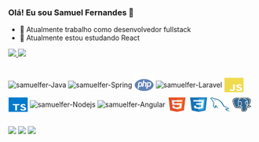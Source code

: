 ### Olá! Eu sou Samuel Fernandes 👋


- 🔭 Atualmente trabalho como desenvolvedor fullstack
- 🌱 Atualmente estou estudando React

<div>
  <a href="https://github.com/samuelfer">
  <img height="180em" src="https://github-readme-stats.vercel.app/api?username=samuelfer&amp;show_icons=true&amp;theme=dracula&amp;include_all_commits=true&amp;count_private=true" style="max-width: 100%;">
  <img height="180em" src="https://github-readme-stats.vercel.app/api/top-langs/?username=samuelfer&amp;layout=compact&amp;langs_count=7&amp;theme=dracula" style="max-   width: 100%;">
</a>
</div>

##
<div>
  <img align="center" alt="samuelfer-Java"  height="30" width="40"  src="https://cdn.jsdelivr.net/gh/devicons/devicon/icons/java/java-original.svg" style="max-width: 100%;" />
  <img align="center" alt="samuelfer-Spring"  height="30" width="40"  src="https://cdn.jsdelivr.net/gh/devicons/devicon/icons/spring/spring-original.svg" style="max-width: 100%;" />
 <img align="center" alt="samuelfer-Php"  height="50" width="40"  src="https://raw.githubusercontent.com/devicons/devicon/master/icons/php/php-plain.svg" style="max-width: 100%;" />
  <img align="center" alt="samuelfer-Laravel"  height="30" width="40"  src="https://cdn.jsdelivr.net/gh/devicons/devicon/icons/laravel/laravel-plain-wordmark.svg" style="max-width: 100%;" />
  <img align="center" alt="samuelfer-Js" height="30" width="40" src="https://raw.githubusercontent.com/devicons/devicon/master/icons/javascript/javascript-plain.svg" style="max-width: 100%;">
  <img align="center" alt="samuelfer-Ts" height="30" width="40" src="https://raw.githubusercontent.com/devicons/devicon/master/icons/typescript/typescript-plain.svg" style="max-width: 100%;">
   <img align="center" alt="samuelfer-Nodejs" height="30" width="40" src="https://cdn.jsdelivr.net/gh/devicons/devicon/icons/nodejs/nodejs-original.svg" style="max-width: 100%;">
   <img align="center" alt="samuelfer-Angular" height="30" width="40" src="https://cdn.jsdelivr.net/gh/devicons/devicon/icons/angularjs/angularjs-original.svg" style="max-width: 100%;">       
  <img align="center" alt="samuelfer-HTML" height="30" width="40" src="https://raw.githubusercontent.com/devicons/devicon/master/icons/html5/html5-original.svg" style="max-width: 100%;">
  <img align="center" alt="samuelfer-CSS" height="30" width="40" src="https://raw.githubusercontent.com/devicons/devicon/master/icons/css3/css3-original.svg" style="max-width: 100%;">
  <img align="center" alt="samuelfer-Mysql" height="30" width="40" src="https://raw.githubusercontent.com/devicons/devicon/master/icons/mysql/mysql-original.svg" style="max-width: 100%;">
  <img align="center" alt="samuelfer-Postgres" height="30" width="40" src="https://raw.githubusercontent.com/devicons/devicon/master/icons/postgresql/postgresql-original.svg" style="max-width: 100%;">
</div>

##

<div>
  <a href="https://www.linkedin.com/in/samuel-fernandes-637a2b66/" rel="nofollow"><img src="https://img.shields.io/badge/-LinkedIn-%230077B5?style=for-the-badge&logo=linkedin&logoColor=white" style="max-width: 100%;"></a>  
   <a href="#" rel="nofollow"><img src="https://img.shields.io/badge/Discord-7289DA?style=for-the-badge&logo=discord&logoColor=white" style="max-width: 100%;"></a>  
   <a href="mailto:samuelfesant@gmail.com" rel="nofollow"><img src="https://img.shields.io/badge/-Gmail-%23333?style=for-the-badge&logo=gmail&logoColor=white" style="max-width: 100%;"></a>  
</div>
  
